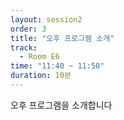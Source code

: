 ```yaml
---
layout: session2
order: 3
title: "오후 프로그램 소개"
track:
  - Room E6
time: "11:40 ~ 11:50"
duration: 10분
---
```

오후 프로그램을 소개합니다
